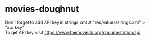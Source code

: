 # movies-doughnut

Don't forget to add API key in strings.xml at "res/values/strings.xml" > "api_key"  
To get API key visit https://www.themoviedb.org/documentation/api 
